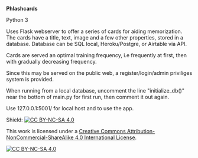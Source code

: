 **Phlashcards**

Python 3

Uses Flask webserver to offer a series of cards for aiding memorization.
The cards have a title, text, image and a few other properties, stored in a database.
Database can be SQL local, Heroku/Postgre, or Airtable via API. 

Cards are served an optimal training frequency, i.e frequently at first, then with gradually decreasing frequency.

Since this may be served on the public web, a register/login/admin priviliges system is provided.

When running from a local database, uncomment the line "initialize_db()" near the bottom of main.py for first run, then comment it out again.

Use 127.0.0.1:5001/ for local host and to use the app. 

Shield: [![CC BY-NC-SA 4.0][cc-by-nc-sa-shield]][cc-by-nc-sa]

This work is licensed under a
[Creative Commons Attribution-NonCommercial-ShareAlike 4.0 International License][cc-by-nc-sa].

[![CC BY-NC-SA 4.0][cc-by-nc-sa-image]][cc-by-nc-sa]

[cc-by-nc-sa]: http://creativecommons.org/licenses/by-nc-sa/4.0/
[cc-by-nc-sa-image]: https://licensebuttons.net/l/by-nc-sa/4.0/88x31.png
[cc-by-nc-sa-shield]: https://img.shields.io/badge/License-CC%20BY--NC--SA%204.0-lightgrey.svg